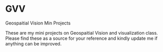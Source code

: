 # GVV
Geospaitial Vision Min Projects

These are my mini projects on Geospaitial Vision and visualization class.
Please find these as a source for your reference and kindly update me if anything can be improved.
